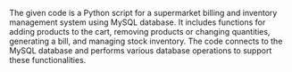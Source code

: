 The given code is a Python script for a supermarket billing and inventory management system using MySQL database. It includes functions for adding products to the cart, removing products or changing quantities, generating a bill, and managing stock inventory. The code connects to the MySQL database and performs various database operations to support these functionalities.




